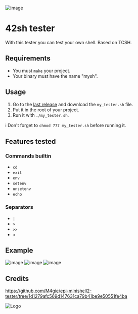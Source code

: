 ![image](https://img.shields.io/badge/Test%20Count-110-blue)
# 42sh tester
With this tester you can test your own shell.
Based on TCSH.

## Requirements
- You must `make` your project.
- Your binary must have the name "mysh".

## Usage
1. Go to the [last release](https://github.com/LouisLanganay/42sh-tester/releases/latest) and download the `my_tester.sh` file.
2. Put it in the root of your project.
3. Run it with `./my_tester.sh`.

:information_source: Don't forget to `chmod 777 my_tester.sh` before running it.

## Features tested
### Commands builtin
- `cd`
- `exit`
- `env`
- `setenv`
- `unsetenv`
- `echo`

### Separators
- `|`
- `>`
- `>>`
- `<`

## Example
![image](https://user-images.githubusercontent.com/114762819/228669523-c267f9db-482f-4a7e-bbda-314240a4a23b.png)
![image](https://user-images.githubusercontent.com/114762819/228669619-93e74d4d-d492-4add-9a64-5656182e360f.png)
![image](https://user-images.githubusercontent.com/114762819/228669668-ac1f446c-84f2-416b-bf55-4f44614fe42d.png)

## Credits
https://github.com/M4gie/epi-minishell2-tester/tree/1d1279afc569d147631ca79b41be9e50551fe4ba


![Logo](https://newsroom.ionis-group.com/wp-content/uploads/2021/10/EPITECH-TECHNOLOGY-QUADRI-2021.png)

